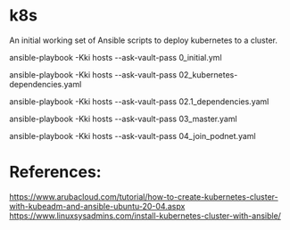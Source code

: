 # k8s
An initial working set of Ansible scripts to deploy kubernetes to a cluster.

ansible-playbook -Kki hosts --ask-vault-pass 0_initial.yml

ansible-playbook -Kki hosts --ask-vault-pass 02_kubernetes-dependencies.yaml

ansible-playbook -Kki hosts --ask-vault-pass 02.1_dependencies.yaml

ansible-playbook -Kki hosts --ask-vault-pass 03_master.yaml

ansible-playbook -Kki hosts --ask-vault-pass 04_join_podnet.yaml


# References:
https://www.arubacloud.com/tutorial/how-to-create-kubernetes-cluster-with-kubeadm-and-ansible-ubuntu-20-04.aspx
https://www.linuxsysadmins.com/install-kubernetes-cluster-with-ansible/
